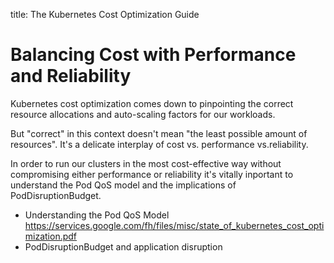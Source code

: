 title: The Kubernetes Cost Optimization Guide
# Balancing Cost with Performance and Reliability

Kubernetes cost optimization comes down to pinpointing the correct resource allocations and auto-scaling factors for our workloads.

But "correct" in this context doesn't mean "the least possible amount of resources". It's a delicate interplay of cost vs. performance vs.reliability. 

In order to run our clusters in the most cost-effective way without compromising either performance or reliability it's vitally inportant to understand the Pod QoS model and the implications of PodDisruptionBudget.


- Understanding the Pod QoS Model https://services.google.com/fh/files/misc/state_of_kubernetes_cost_optimization.pdf
- PodDisruptionBudget and application disruption